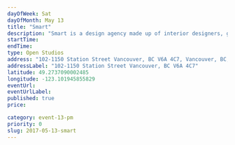 ```yaml
---
dayOfWeek: Sat
dayOfMonth: May 13
title: "Smart"
description: "Smart is a design agency made up of interior designers, graphic designers, food service consultants and project managers. We specialize in designing large spaces including airports, restaurants and stadiums. We will be open to a meet and geeet Wong our designers, a presentation on the type of work we produce and sit downs to chat about future projects. "
startTime: 
endTime: 
type: Open Studios
address: "102-1150 Station Street Vancouver, BC V6A 4C7, Vancouver, BC, Canada"
addressLabel: "102-1150 Station Street Vancouver, BC V6A 4C7"
latitude: 49.2737090002485
longitude: -123.101945855829
eventUrl: 
eventUrlLabel: 
published: true
price: 

category: event-13-pm
priority: 0
slug: 2017-05-13-smart
---
```


